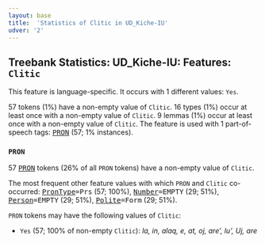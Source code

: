 ```yaml
---
layout: base
title:  'Statistics of Clitic in UD_Kiche-IU'
udver: '2'
---
```


## Treebank Statistics: UD_Kiche-IU: Features: `Clitic`

This feature is language-specific.
It occurs with 1 different values: `Yes`.

57 tokens (1%) have a non-empty value of `Clitic`.
16 types (1%) occur at least once with a non-empty value of `Clitic`.
9 lemmas (1%) occur at least once with a non-empty value of `Clitic`.
The feature is used with 1 part-of-speech tags: <tt><a href="quc_iu-pos-PRON.html">PRON</a></tt> (57; 1% instances).

### `PRON`

57 <tt><a href="quc_iu-pos-PRON.html">PRON</a></tt> tokens (26% of all `PRON` tokens) have a non-empty value of `Clitic`.

The most frequent other feature values with which `PRON` and `Clitic` co-occurred: <tt><a href="quc_iu-feat-PronType.html">PronType</a></tt><tt>=Prs</tt> (57; 100%), <tt><a href="quc_iu-feat-Number.html">Number</a></tt><tt>=EMPTY</tt> (29; 51%), <tt><a href="quc_iu-feat-Person.html">Person</a></tt><tt>=EMPTY</tt> (29; 51%), <tt><a href="quc_iu-feat-Polite.html">Polite</a></tt><tt>=Form</tt> (29; 51%).

`PRON` tokens may have the following values of `Clitic`:

* `Yes` (57; 100% of non-empty `Clitic`): <em>la, in, alaq, e, at, oj, areʼ, luʼ, Uj, are</em>


